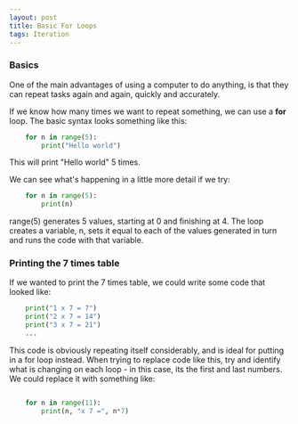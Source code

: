 ```yaml
---
layout: post
title: Basic For Loops
tags: Iteration
---
```


### Basics

One of the main advantages of using a computer to do anything, is that they
can repeat tasks again and again, quickly and accurately.

If we know how many times we want to repeat something, we can use a **for**
loop. The basic syntax looks something like this:

``` python
    for n in range(5):
        print("Hello world")
```

This will print "Hello world" 5 times. 

We can see what's happening in a little more detail if we try:

```python
    for n in range(5):
        print(n)
```

range(5) generates 5 values, starting at 0 and finishing at 4. The loop
creates a variable, n, sets it equal to each of the values generated in turn
and runs the code with that variable.


### Printing the 7 times table

If we wanted to print the 7 times table, we could write some code that looked
like:

``` python
    print("1 x 7 = 7")
    print("2 x 7 = 14")
    print("3 x 7 = 21")
    ...
```

This code is obviously repeating itself considerably, and is ideal for putting
in a for loop instead. When trying to replace code like this, try and identify
what is changing on each loop - in this case, its the first and last numbers.
We could replace it with something like:

~~~ python

    for n in range(11):
        print(n, "x 7 =", n*7)

~~~


